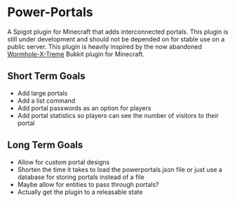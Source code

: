 <h1>Power-Portals</h1>
<p>A Spigot plugin for Minecraft that adds interconnected portals. This plugin is still under development and should not be depended on for stable use on a    public server. This plugin is heavily inspired by the now abandoned <a href="https://github.com/WolfNetDevelopment/Wormhole-X-Treme">Wormhole-X-Treme</a> Bukkit plugin for Minecraft.</p>
<h2>Short Term Goals</h2>
<ul>
  <li>Add large portals</li>
  <li>Add a list command</li>
  <li>Add portal passwords as an option for players</li>
  <li>Add portal statistics so players can see the number of visitors to their portal</li>
</ul>
<h2>Long Term Goals</h2>
<ul>
  <li>Allow for custom portal designs</li>
  <li>Shorten the time it takes to load the powerportals.json file or just use a database for storing portals instead of a file</li>
  <li>Maybe allow for entities to pass through portals?</li>
  <li>Actually get the plugin to a releasable state</li>
</ul>
